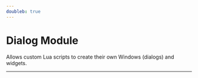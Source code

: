 ```yaml
---
doubleb: true
---
```



# Dialog Module

Allows custom Lua scripts to create their own Windows (dialogs) and widgets.

----

